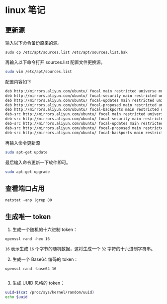 # linux 笔记

## 更新源

输入以下命令备份原来的源。

```shell
sudo cp /etc/apt/sources.list /etc/apt/sources.list.bak
```

再输入以下命令打开 sources.list 配置文件更换源。

```bash
sudo vim /etc/apt/sources.list
```

配置内容如下

```bash
deb http://mirrors.aliyun.com/ubuntu/ focal main restricted universe multiverse
deb http://mirrors.aliyun.com/ubuntu/ focal-security main restricted universe multiverse
deb http://mirrors.aliyun.com/ubuntu/ focal-updates main restricted universe multiverse
deb http://mirrors.aliyun.com/ubuntu/ focal-proposed main restricted universe multiverse
deb http://mirrors.aliyun.com/ubuntu/ focal-backports main restricted universe multiverse
deb-src http://mirrors.aliyun.com/ubuntu/ focal main restricted universe multiverse
deb-src http://mirrors.aliyun.com/ubuntu/ focal-security main restricted universe multiverse
deb-src http://mirrors.aliyun.com/ubuntu/ focal-updates main restricted universe multiverse
deb-src http://mirrors.aliyun.com/ubuntu/ focal-proposed main restricted universe multiverse
deb-src http://mirrors.aliyun.com/ubuntu/ focal-backports main restricted universe multiverse
```

再输入命令更新源

```bash
sudo apt-get update
```

最后输入命令更新一下软件即可。

```bash
sudo apt-get upgrade
```

## 查看端口占用

`netstat -anp |grep 80`

## 生成唯一 token

1. 生成一个随机的十六进制 token：

```shell
openssl rand -hex 16

```

`16` 表示生成 `16` 个字节的随机数据，这将生成一个 `32` 字符的十六进制字符串。

2. 生成一个 Base64 编码的 token：

```shell
openssl rand -base64 16


```

3. 生成 UUID 风格的 token：

```bash
uuid=$(cat /proc/sys/kernel/random/uuid)
echo $uuid

```
